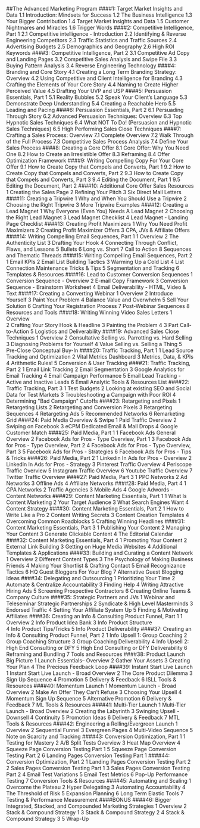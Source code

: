 ##The Advanced Marketing Program
####1: Target Market Insights and Data
1.1 Introduction: Mindsets for Success
1.2 The Business Intelligence
1.3 Your Bigger Contribution
1.4 Target Market Insights and Data
1.5 Customer Nightmares and Miracles
1.6 Trigger Words
####2: Competitive Intelligence, Part 1
2.1 Competitive intelligence - Introduction
2.2 Identifying & Reverse Engineering Competitors
2.3 Traffic Statistics and Traffic Sources
2.4 Advertising Budgets
2.5 Demographics and Geography
2.6 High ROI Keywords
####3: Competitive Intelligence, Part 2
3.1 Competitive Ad Copy and Landing Pages
3.2 Competitive Sales Analysis and Swipe File
3.3 Buying Pattern Analysis
3.4 Reverse Engineering Technology
####4: Branding and Core Story
4.1 Creating a Long Term Branding Strategy: Overview
4.2 Using Competitive and Client Intelligence for Branding
4.3 Crafting the Elements of Your Core Story
4.4 Naming to Create Higher Perceived Value
4.5 Drafting Your UVP and USP
####5: Persuasion Essentials, Part 1
5.1 Reality Bubbles
5.2 Speak Your Client’s Language
5.3 Demonstrate Deep Understanding
5.4 Creating a Reachable Hero
5.5 Leading and Pacing
####6: Persuasion Essentials, Part 2
6.1 Persuading Through Story
6.2 Advanced Persuasion Techniques: Overview
6.3 Top Hypnotic Sales Techniques
6.4 What NOT To Do! (Persuasion and Hypnotic Sales Techniques)
6.5 High Performing Sales Close Techniques
####7: Crafting a Sales Process: Overview
7.1 Complete Overview
7.2 Walk Through of the Full Process
7.3 Competitive Sales Process Analysis
7.4 Define Your Sales Process
####8: Creating a Core Offer
8.1 Core Offer: Why You Need One
8.2 How to Create an Irresistible Offer
8.3 Reframing
8.4 Offer Optimization Framework
####9: Writing Compelling Copy For Your Core Offer
9.1 How to Create Copy that Compels and Converts, Part 1
9.2 How to Create Copy that Compels and Converts, Part 2
9.3 How to Create Copy that Compels and Converts, Part 3
9.4 Editing the Document, Part 1
9.5 Editing the Document, Part 2
####10: Additional Core Offer Sales Resources
1 Creating the Sales Page
2 Refining Your Pitch
3 Six Direct Mail Letters
####11: Creating a Tripwire
1 Why and When You Should Use a Tripwire
2 Choosing the Right Tripwire
3 More Tripwire Examples
####12: Creating a Lead Magnet
1 Why Everyone (Even You) Needs A Lead Magnet
2 Choosing the Right Lead Magnet
3 Lead Magnet Checklist
4 Lead Magnet - Landing Page Checklist
####13: Creating Profit Maximizers
1 Why You Need Profit Maximizers
2 Creating Profit Maximizer Offers
3 CPA, JVs & Affiliate Offers
####14: Writing Compelling Email Sequences, Part 1
1 Overview
2 The Authenticity List
3 Drafting Your Hook
4 Connecting Through Conflict, Flaws, and Lessons
5 Bullets
6 Long vs. Short
7 Call to Action
8 Sequences and Thematic Threads
####15: Writing Compelling Email Sequences, Part 2
1 Email KPIs
2 Email List Building Tactics
3 Warming Up a Cold List
4 List Connection Maintenance Tricks & Tips
5 Segmentation and Tracking
6 Templates & Resources
####16: Lead to Customer Conversion Sequences
1 Conversion Sequence  - Overview
2 E-mail Copy Framework
3 Conversion Sequence - Brainstorm Worksheet
4 Email Deliverability - HTML, Video & Text
####17: Creating a Converting Webinar
1 Overview
2 Introduce Yourself
3 Paint Your Problem
4 Balance Value and Overwhelm
5 Sell Your Solution
6 Crafting Your Registration Process
7 Post-Webinar Sequences
8 Resources and Tools
####18: Writing Winning Video Sales Letters
1 Overview  
2 Crafting Your Story Hook & Headline
3 Painting the Problem
4 3 Part Call-to-Action
5 Logistics and Deliverability
####19: Advanced Sales Close Techniques
1 Overview
2 Consultative Selling vs. Parrotting vs. Hard Selling
3 Diagnosing Problems for Yourself
4 Value Selling vs. Selling a Thing
5 Pre-Close Conceptual Buy-In
####20: Traffic Tracking, Part 1
1 Lead Source Tracking and Optimization
2 Vital Metrics Dashboard
3 Metrics, Data, & KPIs
4 Arithmetic Rules!
5 Conversion & User Tracking
####21: Traffic Tracking, Part 2
1 Email Link Tracking
2 Email Segmentation
3 Google Analytics for Email Tracking
4 Email Campaign Performance
5 Email Lead Tracking - Active and Inactive Leads
6 Email Analytic Tools & Resources List
####22: Traffic Tracking, Part 3
1 Test Budgets
2 Looking at existing SEO and Social Data for Test Markets
3 Troubleshooting a Campaign with Poor ROI
4 Determining "Bad Campaign" Cutoffs
####23: Retargeting and Pixels
1 Retargeting Lists
2 Retargeting and Conversion Pixels
3 Retargeting Sequences
4 Retargeting Ads
5 Recommended Networks
6 Remarketing Grid
####24: Paid Media Overview & Swipe
1 Paid Traffic Overview
2 Swiping on Facebook
3 eCPM Dedicated Email & Mail Drops
4 Google Customer Match
####25: Paid Media, Part 1
1 Facebook Ads General Overview
2 Facebook Ads for Pros - Type Overview, Part 1
3 Facebook Ads for Pros - Type Overview, Part 2
4 Facebook Ads for Pros - Type Overview, Part 3
5 Facebook Ads for Pros - Strategies
6 Facebook Ads for Pros - Tips & Tricks
####26: Paid Media, Part 2
1 Linkedin In Ads for Pros - Overview
2 Linkedin In Ads for Pros - Strategy
3 Pinterest Traffic Overview
4 Periscope Traffic Overview
5 Instagram Traffic Overview
6 Youtube Traffic Overview
7 Twitter Traffic Overview
####27: Paid Media, Part 3
1 PPC Networks
2 Ad Networks
3 Offline Ads
4 Affiliate Networks
####28: Paid Media, Part 4
1 CPA Networks
2 Traffic Agencies
3 Mobile Ads
4 Google Adwords - Content Networks
####29: Content Marketing Essentials, Part 1
1 What Is Content Marketing
2 Your Target Audience
3 What Search Engines Want
4 Content Strategy
####30: Content Marketing Essentials, Part 2
1 How to Write Like a Pro
2 Content Writing Secrets
3 Content Creation Templates
4 Overcoming Common Roadblocks
5 Crafting Winning Headlines
####31: Content Marketing Essentials, Part 3
1 Publishing Your Content
2 Managing Your Content
3 Generate Clickable Content
4 The Editorial Calendar
####32: Content Marketing Essentials, Part 4
1 Promoting Your Content
2 External Link Building
3 Getting on Huge Media Websites
4 Additional Templates & Applications
####33: Building and Curating a Content Network
1 Overview
2 Different Content Types
3 The Psychology of Making Business Friends
4 Making Your Shortlist & Crafting Contact
5 Email Recognizance Tactics
6 HQ Guest Bloggers For Your Blog
7 Alternative Guest Blogging Ideas
####34: Delegating and Outsourcing
1 Prioritizing Your Time
2 Automate & Centralize Accountability
3 Finding Help
4 Writing Attractive Hiring Ads
5 Screening Prospective Contractors
6 Creating Online Teams & Company Culture
####35: Strategic Partners and JVs
1 Webinar and Teleseminar Strategic Partnerships
2 Syndicate & High Level Masterminds
3 Endorsed Traffic
4 Setting Your Affiliate System Up
5 Finding & Motivating Affiliates
####36: Creating an Info & Consulting Product Funnel, Part 1
1 Overview
2 Info Product Idea Bank
3 Info Product Structure  
4 Info Product Tips/Tricks
5 Info Product Deliverability
####37: Creating an Info & Consulting Product Funnel, Part 2
1 Info Upsell 1: Group Coaching
2 Group Coaching Structure
3 Group Coaching Deliverability
4 Info Upsell 2: High End Consulting or DFY
5 High End Consulting or DFY Deliverability
6 Reframing and Bundling
7 Tools and Resources
####38: Product Launch Big Picture
1 Launch Essentials– Overview
2 Gather Your Assets
3 Creating Your Plan
4 The Precious Feedback Loop
####39: Instant Start Live Launch
1 Instant Start Live Launch - Broad Overview
2 The Core Product Dilemma
3 Sign Up Sequence
4 Promotion
5 Delivery & Feedback
6 ISLL Tools & Resources
####40: Momentum Launch
1 Momentum Launch - Broad Overview
2 Make An Offer They Can’t Refuse
3 Choosing Your Upsell
4 Momentum Sign Up Sequence
5 Alternative Promotion
6 Delivery & Feedback
7 ML Tools & Resources
####41: Multi-Tier Launch
1 Multi-Tier Launch - Broad Overview
2 Creating the Labyrinth
3 Swinging Upsell - Downsell
4 Continuity
5 Promotion Ideas
6 Delivery & Feedback
7 MTL Tools & Resources
####42: Engineering a Rolling/Evergreen Launch
1 Overview
2 Sequential Funnel
3 Evergreen Pages
4 Multi-Video Sequence
5 Note on Scarcity and Tracking
####43: Conversion Optimization, Part 1
1 Testing for Mastery
2 A/B Split Tests Overview
3 Heat Map Overview
4 Squeeze Page Conversion Testing Part 1
5 Squeeze Page Conversion Testing Part 2
6 Landing Pages Conversion Testing Part 1
####44: Conversion Optimization, Part 2
1 Landing Pages Conversion Testing Part 2
2 Sales Pages Conversion Testing Part 1
3 Sales Pages Conversion Testing Part 2
4 Email Test Variations
5 Email Test Metrics
6 Pop-Up Performance Testing
7 Conversion Tools & Resources
####45: Automating and Scaling
1 Overcome the Plateau
2 Hyper Delegating
3 Automating Accountability
4 The Threshold of Risk
5 Expansion Planning
6 Long Term Elastic Tools
7 Testing & Performance Measurement
####BONUS 
####46: Bigger Integrated, Stacked, and Compounded Marketing Strategies
1 Overview
2 Stack & Compound Strategy 1
3 Stack & Compound Strategy 2
4 Stack & Compound Strategy 3
5 Wrap-Up